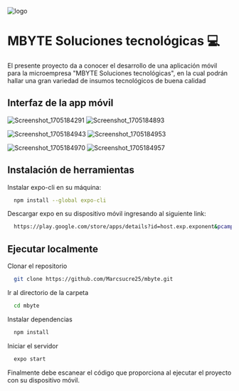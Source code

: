![logo](https://github.com/Marcsucre25/mbyte/assets/105298870/8a9e5ab2-89bf-4305-a09a-eb05c2c43a0b)

# MBYTE Soluciones tecnológicas 💻

El presente proyecto da a conocer el desarrollo de una aplicación móvil para la microempresa "MBYTE Soluciones tecnológicas", en la cual podrán hallar una gran variedad de insumos tecnológicos de buena calidad

## Interfaz de la app móvil
![Screenshot_1705184291](https://github.com/Marcsucre25/mbyte/assets/105298870/ce2f7d1c-ef54-445c-96ea-0fa630f20b41)       ![Screenshot_1705184893](https://github.com/Marcsucre25/mbyte/assets/105298870/90d8e274-8c04-47d6-95af-00b554a82960)

![Screenshot_1705184943](https://github.com/Marcsucre25/mbyte/assets/105298870/79991843-9cd4-4c4f-bbfb-f1dd7c2de60b)       ![Screenshot_1705184953](https://github.com/Marcsucre25/mbyte/assets/105298870/a8e24aa1-9a42-48f1-8b69-f6dfe4676746)

![Screenshot_1705184970](https://github.com/Marcsucre25/mbyte/assets/105298870/1f955fac-a494-4de6-a628-96feeb4d893d)       ![Screenshot_1705184957](https://github.com/Marcsucre25/mbyte/assets/105298870/16368df3-c784-4cf9-a00a-c7fcac41a89f)







## Instalación de herramientas

Instalar expo-cli en su máquina:

```bash
  npm install --global expo-cli
```

Descargar expo en su dispositivo móvil ingresando al siguiente link:

```bash
  https://play.google.com/store/apps/details?id=host.exp.exponent&pcampaignid=web_share
```

## Ejecutar localmente

Clonar el repositorio

```bash
  git clone https://github.com/Marcsucre25/mbyte.git
```

Ir al directorio de la carpeta

```bash
  cd mbyte
```

Instalar dependencias

```bash
  npm install
```

Iniciar el servidor

```bash
  expo start
```

Finalmente debe escanear el código que proporciona al ejecutar el proyecto con su dispositivo móvil.
